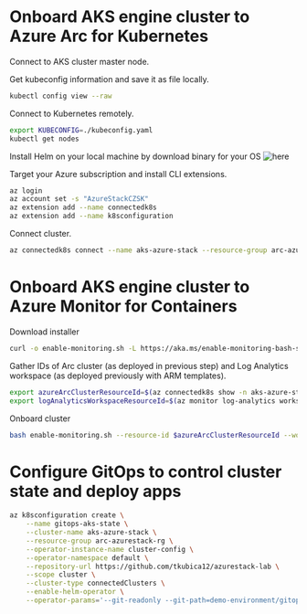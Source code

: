 # Onboard AKS engine cluster to Azure Arc for Kubernetes

Connect to AKS cluster master node.

Get kubeconfig information and save it as file locally.

```bash
kubectl config view --raw
```

Connect to Kubernetes remotely.

```bash
export KUBECONFIG=./kubeconfig.yaml
kubectl get nodes
```

Install Helm on your local machine by download binary for your OS ![here](https://github.com/helm/helm/releases)

Target your Azure subscription and install CLI extensions.

```bash
az login 
az account set -s "AzureStackCZSK"
az extension add --name connectedk8s
az extension add --name k8sconfiguration
```

Connect cluster.

```bash
az connectedk8s connect --name aks-azure-stack --resource-group arc-azurestack-rg
```

# Onboard AKS engine cluster to Azure Monitor for Containers

Download installer

```bash
curl -o enable-monitoring.sh -L https://aka.ms/enable-monitoring-bash-script
```

Gather IDs of Arc cluster (as deployed in previous step) and Log Analytics workspace (as deployed previously with ARM templates).

```bash
export azureArcClusterResourceId=$(az connectedk8s show -n aks-azure-stack -g arc-azurestack-rg --query id -o tsv)
export logAnalyticsWorkspaceResourceId=$(az monitor log-analytics workspace show -n workspaceazurestackczsk -g monitoring-rg --query id -o tsv)
```

Onboard cluster

```bash
bash enable-monitoring.sh --resource-id $azureArcClusterResourceId --workspace-id $logAnalyticsWorkspaceResourceId
```

# Configure GitOps to control cluster state and deploy apps

```bash
az k8sconfiguration create \
    --name gitops-aks-state \
    --cluster-name aks-azure-stack \
    --resource-group arc-azurestack-rg \
    --operator-instance-name cluster-config \
    --operator-namespace default \
    --repository-url https://github.com/tkubica12/azurestack-lab \
    --scope cluster \
    --cluster-type connectedClusters \
    --enable-helm-operator \
    --operator-params='--git-readonly --git-path=demo-environment/gitops-aks-state'
```